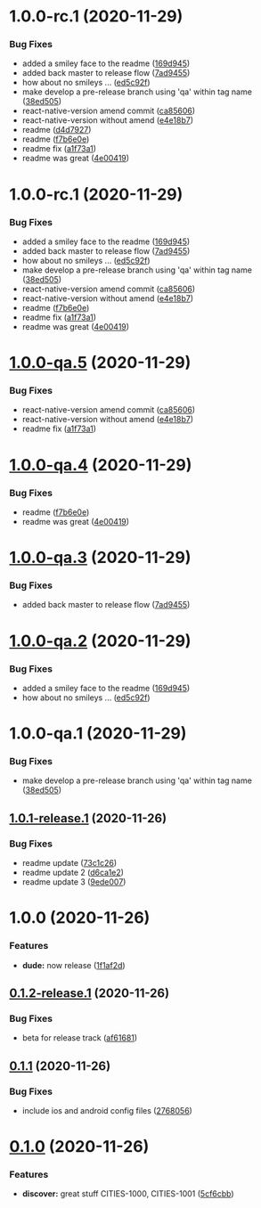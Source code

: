 # 1.0.0-rc.1 (2020-11-29)


### Bug Fixes

* added a smiley face to the readme ([169d945](https://github.com/cohen72/git-playground/commit/169d9459e6461c13f15db0285710bae52aa4366f))
* added back master to release flow ([7ad9455](https://github.com/cohen72/git-playground/commit/7ad94552357aff4bff8182a9b9f13f725aff190a))
* how about no smileys ... ([ed5c92f](https://github.com/cohen72/git-playground/commit/ed5c92f767498e7e322728e2f07b7ef365103adb))
* make develop a pre-release branch using 'qa' within tag name ([38ed505](https://github.com/cohen72/git-playground/commit/38ed505d7ebd6ca7e9669aa96f9b5c44143a9a09))
* react-native-version amend commit ([ca85606](https://github.com/cohen72/git-playground/commit/ca856063c37d8ac95afa44b1defeab12e5f91307))
* react-native-version without amend ([e4e18b7](https://github.com/cohen72/git-playground/commit/e4e18b710b18896a948997b3cc726751d1f5946b))
* readme ([d4d7927](https://github.com/cohen72/git-playground/commit/d4d792714e6bec84d5efbc6b4ee5e06f5779ce2f))
* readme ([f7b6e0e](https://github.com/cohen72/git-playground/commit/f7b6e0e215ebd8b598a4a7bc1a038903e3ceb335))
* readme fix ([a1f73a1](https://github.com/cohen72/git-playground/commit/a1f73a1ccf472a598c38c20a70dc67b86e5ab1d2))
* readme was great ([4e00419](https://github.com/cohen72/git-playground/commit/4e00419dcc9acc832355bd75c0bee0d0b7cba31e))

# 1.0.0-rc.1 (2020-11-29)


### Bug Fixes

* added a smiley face to the readme ([169d945](https://github.com/cohen72/git-playground/commit/169d9459e6461c13f15db0285710bae52aa4366f))
* added back master to release flow ([7ad9455](https://github.com/cohen72/git-playground/commit/7ad94552357aff4bff8182a9b9f13f725aff190a))
* how about no smileys ... ([ed5c92f](https://github.com/cohen72/git-playground/commit/ed5c92f767498e7e322728e2f07b7ef365103adb))
* make develop a pre-release branch using 'qa' within tag name ([38ed505](https://github.com/cohen72/git-playground/commit/38ed505d7ebd6ca7e9669aa96f9b5c44143a9a09))
* react-native-version amend commit ([ca85606](https://github.com/cohen72/git-playground/commit/ca856063c37d8ac95afa44b1defeab12e5f91307))
* react-native-version without amend ([e4e18b7](https://github.com/cohen72/git-playground/commit/e4e18b710b18896a948997b3cc726751d1f5946b))
* readme ([f7b6e0e](https://github.com/cohen72/git-playground/commit/f7b6e0e215ebd8b598a4a7bc1a038903e3ceb335))
* readme fix ([a1f73a1](https://github.com/cohen72/git-playground/commit/a1f73a1ccf472a598c38c20a70dc67b86e5ab1d2))
* readme was great ([4e00419](https://github.com/cohen72/git-playground/commit/4e00419dcc9acc832355bd75c0bee0d0b7cba31e))

# [1.0.0-qa.5](https://github.com/cohen72/git-playground/compare/v1.0.0-qa.4...v1.0.0-qa.5) (2020-11-29)


### Bug Fixes

* react-native-version amend commit ([ca85606](https://github.com/cohen72/git-playground/commit/ca856063c37d8ac95afa44b1defeab12e5f91307))
* react-native-version without amend ([e4e18b7](https://github.com/cohen72/git-playground/commit/e4e18b710b18896a948997b3cc726751d1f5946b))
* readme fix ([a1f73a1](https://github.com/cohen72/git-playground/commit/a1f73a1ccf472a598c38c20a70dc67b86e5ab1d2))

# [1.0.0-qa.4](https://github.com/cohen72/git-playground/compare/v1.0.0-qa.3...v1.0.0-qa.4) (2020-11-29)


### Bug Fixes

* readme ([f7b6e0e](https://github.com/cohen72/git-playground/commit/f7b6e0e215ebd8b598a4a7bc1a038903e3ceb335))
* readme was great ([4e00419](https://github.com/cohen72/git-playground/commit/4e00419dcc9acc832355bd75c0bee0d0b7cba31e))

# [1.0.0-qa.3](https://github.com/cohen72/git-playground/compare/v1.0.0-qa.2...v1.0.0-qa.3) (2020-11-29)


### Bug Fixes

* added back master to release flow ([7ad9455](https://github.com/cohen72/git-playground/commit/7ad94552357aff4bff8182a9b9f13f725aff190a))

# [1.0.0-qa.2](https://github.com/cohen72/git-playground/compare/v1.0.0-qa.1...v1.0.0-qa.2) (2020-11-29)


### Bug Fixes

* added a smiley face to the readme ([169d945](https://github.com/cohen72/git-playground/commit/169d9459e6461c13f15db0285710bae52aa4366f))
* how about no smileys ... ([ed5c92f](https://github.com/cohen72/git-playground/commit/ed5c92f767498e7e322728e2f07b7ef365103adb))

# 1.0.0-qa.1 (2020-11-29)


### Bug Fixes

* make develop a pre-release branch using 'qa' within tag name ([38ed505](https://github.com/cohen72/git-playground/commit/38ed505d7ebd6ca7e9669aa96f9b5c44143a9a09))

## [1.0.1-release.1](https://github.com/cohen72/git-playground/compare/v1.0.0...v1.0.1-release.1) (2020-11-26)


### Bug Fixes

* readme update ([73c1c26](https://github.com/cohen72/git-playground/commit/73c1c2679fbac1987c1f2c78829c1078f92d0e86))
* readme update 2 ([d6ca1e2](https://github.com/cohen72/git-playground/commit/d6ca1e223751548bace7e503a37c6a2b49934c6c))
* readme update 3 ([9ede007](https://github.com/cohen72/git-playground/commit/9ede007ed21adbb1eafba0a483dab74cf67c2d9c))

# 1.0.0 (2020-11-26)


### Features

* **dude:** now release ([1f1af2d](https://github.com/cohen72/git-playground/commit/1f1af2d7227668cb4e91a78d7315e692f7dfc054))

## [0.1.2-release.1](https://github.com/cohen72/git-playground/compare/v0.1.1...v0.1.2-release.1) (2020-11-26)


### Bug Fixes

* beta for release track ([af61681](https://github.com/cohen72/git-playground/commit/af6168123598205a14a33264af606f2021a9bcce))

## [0.1.1](https://github.com/cohen72/git-playground/compare/v0.1.0...v0.1.1) (2020-11-26)


### Bug Fixes

* include ios and android config files ([2768056](https://github.com/cohen72/git-playground/commit/27680568abec1072e76cb5f984f1854147d85de2))

# [0.1.0](https://github.com/cohen72/git-playground/compare/v0.0.1...v0.1.0) (2020-11-26)


### Features

* **discover:** great stuff CITIES-1000, CITIES-1001 ([5cf6cbb](https://github.com/cohen72/git-playground/commit/5cf6cbb67fd81dc2b0fa9b18c622d999194e42e5))
